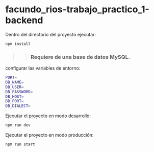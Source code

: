 # facundo_rios-trabajo_practico_1-backend
Dentro del directorio del proyecto ejecutar:

```bash
npm install
```

> > ### Requiere de una base de datos MySQL.

configurar las variables de entorno:

```bash
PORT=
DB_NAME=
DB_USER=
DB_PASSWORD=
DB_HOST=
DB_PORT=
DB_DIALECT=
```

Ejecutar el proyecto en modo desarrollo:

```bash
npm run dev
```

Ejecutar el proyecto en modo producción:

```bash
npm run start
```